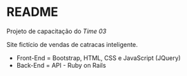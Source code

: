 # README

Projeto de capacitação do *Time 03*

Site fictício de vendas de catracas inteligente. 

- Front-End = Bootstrap, HTML, CSS e JavaScript (JQuery)
- Back-End = API - Ruby on Rails